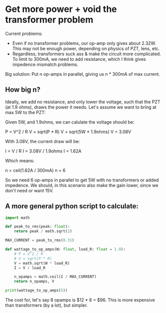 # Get more power + void the transformer problem

Current problems:
- Even if no transformer problems, our op-amp only gives about 2.32W. This may not be enough power, depending on physics of PZT, lens, etc.
- Regardless, transformers suck ass & make the circuit more complicated. To limit to 300mA, we need to add resistance, which I think gives impedence mismatch problems.

Big solution: Put n op-amps in parallel, giving us n * 300mA of max current.

## How big n?

Ideally, we add no resistance, and only lower the voltage, such that the PZT (at 1.9 ohms), draws the power it needs. Let's assume we want to bring at max 5W to the PZT:

Given 5W, and 1.9ohms, we can calulate the voltage should be:

P = V^2 / R
V = sqrt(P * R)
V = sqrt(5W * 1.9ohms)
V = 3.08V

With 3.08V, the current draw will be:

I = V / R
I = 3.08V / 1.9ohms
I = 1.62A

Which means:

n = ceil(1.62A / 300mA) 
n = 6

So we need 6 op-amps in parallel to get 5W with no transformers or added impedence. We should, in this scenario also make the gain lower, since we don't need or want 15V.

## A more general python script to calculate:

```python
import math

def peak_to_rms(peak: float):
    return peak / math.sqrt(2)

MAX_CURRENT = peak_to_rms(0.31)

def wattage_to_op_amps(W: float, load_R: float = 1.9):
    # P = V^2 / R
    # V = sqrt(P * R)
    V = math.sqrt(W * load_R)
    I = V / load_R

    n_opamps = math.ceil(I / MAX_CURRENT)
    return n_opamps, V

print(wattage_to_op_amps(5))
```

The cost for, let's say 8 opamps is $12 * 8 = $96. This is more expensive than transformers (by a lot), but simpler.